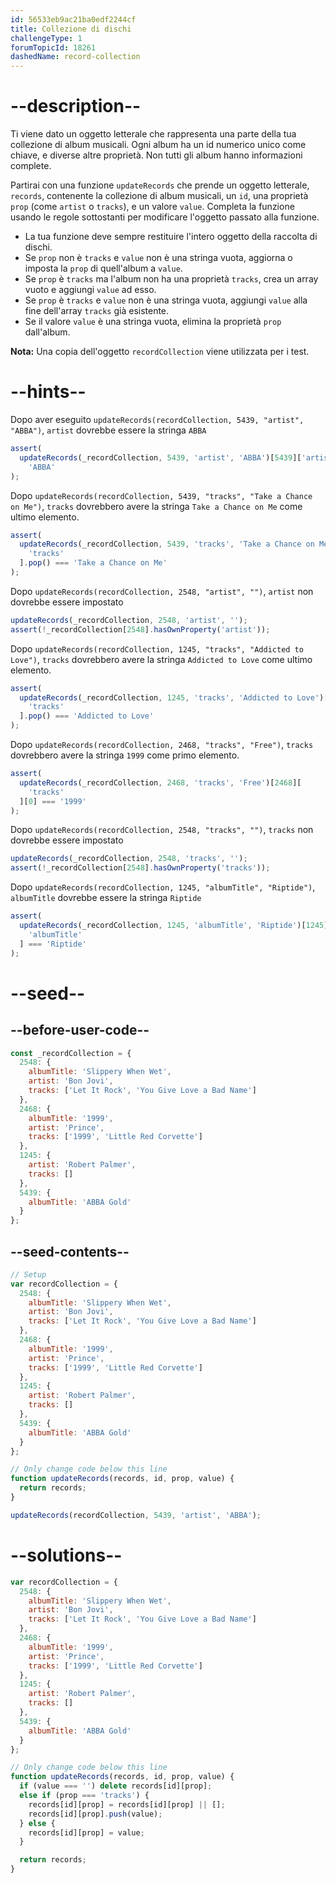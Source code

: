 ```yaml
---
id: 56533eb9ac21ba0edf2244cf
title: Collezione di dischi
challengeType: 1
forumTopicId: 18261
dashedName: record-collection
---
```


# --description--

Ti viene dato un oggetto letterale che rappresenta una parte della tua collezione di album musicali. Ogni album ha un id numerico unico come chiave, e diverse altre proprietà. Non tutti gli album hanno informazioni complete.

Partirai con una funzione `updateRecords` che prende un oggetto letterale, `records`, contenente la collezione di album musicali, un `id`, una proprietà `prop` (come `artist` o `tracks`), e un valore `value`. Completa la funzione usando le regole sottostanti per modificare l'oggetto passato alla funzione.

-   La tua funzione deve sempre restituire l'intero oggetto della raccolta di dischi.
-   Se `prop` non è `tracks` e `value` non è una stringa vuota, aggiorna o imposta la `prop` di quell'album a `value`.
-   Se `prop` è `tracks` ma l'album non ha una proprietà `tracks`, crea un array vuoto e aggiungi `value` ad esso.
-   Se `prop` è `tracks` e `value` non è una stringa vuota, aggiungi `value` alla fine dell'array `tracks` già esistente.
-   Se il valore `value` è una stringa vuota, elimina la proprietà `prop` dall'album.

**Nota:** Una copia dell'oggetto `recordCollection` viene utilizzata per i test.

# --hints--

Dopo aver eseguito `updateRecords(recordCollection, 5439, "artist", "ABBA")`, `artist` dovrebbe essere la stringa `ABBA`

```js
assert(
  updateRecords(_recordCollection, 5439, 'artist', 'ABBA')[5439]['artist'] ===
    'ABBA'
);
```

Dopo `updateRecords(recordCollection, 5439, "tracks", "Take a Chance on Me")`, `tracks` dovrebbero avere la stringa `Take a Chance on Me` come ultimo elemento.

```js
assert(
  updateRecords(_recordCollection, 5439, 'tracks', 'Take a Chance on Me')[5439][
    'tracks'
  ].pop() === 'Take a Chance on Me'
);
```

Dopo `updateRecords(recordCollection, 2548, "artist", "")`, `artist` non dovrebbe essere impostato

```js
updateRecords(_recordCollection, 2548, 'artist', '');
assert(!_recordCollection[2548].hasOwnProperty('artist'));
```

Dopo `updateRecords(recordCollection, 1245, "tracks", "Addicted to Love")`, `tracks` dovrebbero avere la stringa `Addicted to Love` come ultimo elemento.

```js
assert(
  updateRecords(_recordCollection, 1245, 'tracks', 'Addicted to Love')[1245][
    'tracks'
  ].pop() === 'Addicted to Love'
);
```

Dopo `updateRecords(recordCollection, 2468, "tracks", "Free")`, `tracks` dovrebbero avere la stringa `1999` come primo elemento.

```js
assert(
  updateRecords(_recordCollection, 2468, 'tracks', 'Free')[2468][
    'tracks'
  ][0] === '1999'
);
```

Dopo `updateRecords(recordCollection, 2548, "tracks", "")`, `tracks` non dovrebbe essere impostato

```js
updateRecords(_recordCollection, 2548, 'tracks', '');
assert(!_recordCollection[2548].hasOwnProperty('tracks'));
```

Dopo `updateRecords(recordCollection, 1245, "albumTitle", "Riptide")`, `albumTitle` dovrebbe essere la stringa `Riptide`

```js
assert(
  updateRecords(_recordCollection, 1245, 'albumTitle', 'Riptide')[1245][
    'albumTitle'
  ] === 'Riptide'
);
```

# --seed--

## --before-user-code--

```js
const _recordCollection = {
  2548: {
    albumTitle: 'Slippery When Wet',
    artist: 'Bon Jovi',
    tracks: ['Let It Rock', 'You Give Love a Bad Name']
  },
  2468: {
    albumTitle: '1999',
    artist: 'Prince',
    tracks: ['1999', 'Little Red Corvette']
  },
  1245: {
    artist: 'Robert Palmer',
    tracks: []
  },
  5439: {
    albumTitle: 'ABBA Gold'
  }
};
```

## --seed-contents--

```js
// Setup
var recordCollection = {
  2548: {
    albumTitle: 'Slippery When Wet',
    artist: 'Bon Jovi',
    tracks: ['Let It Rock', 'You Give Love a Bad Name']
  },
  2468: {
    albumTitle: '1999',
    artist: 'Prince',
    tracks: ['1999', 'Little Red Corvette']
  },
  1245: {
    artist: 'Robert Palmer',
    tracks: []
  },
  5439: {
    albumTitle: 'ABBA Gold'
  }
};

// Only change code below this line
function updateRecords(records, id, prop, value) {
  return records;
}

updateRecords(recordCollection, 5439, 'artist', 'ABBA');
```

# --solutions--

```js
var recordCollection = {
  2548: {
    albumTitle: 'Slippery When Wet',
    artist: 'Bon Jovi',
    tracks: ['Let It Rock', 'You Give Love a Bad Name']
  },
  2468: {
    albumTitle: '1999',
    artist: 'Prince',
    tracks: ['1999', 'Little Red Corvette']
  },
  1245: {
    artist: 'Robert Palmer',
    tracks: []
  },
  5439: {
    albumTitle: 'ABBA Gold'
  }
};

// Only change code below this line
function updateRecords(records, id, prop, value) {
  if (value === '') delete records[id][prop];
  else if (prop === 'tracks') {
    records[id][prop] = records[id][prop] || [];
    records[id][prop].push(value);
  } else {
    records[id][prop] = value;
  }

  return records;
}
```
